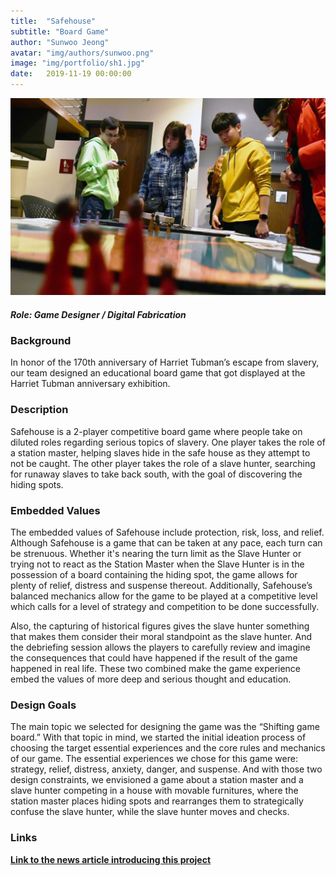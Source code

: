 ```yaml
---
title:  "Safehouse"
subtitle: "Board Game"
author: "Sunwoo Jeong"
avatar: "img/authors/sunwoo.png"
image: "img/portfolio/sh1.jpg"
date:   2019-11-19 00:00:00
---
```


<center> 

<img src="/img/portfolio/sh1.jpg"/>

</center>

##### Role: Game Designer / Digital Fabrication

### Background
In honor of the 170th anniversary of Harriet Tubman’s escape from slavery, our team designed an educational board game that got displayed at the Harriet Tubman anniversary exhibition.

### Description
Safehouse is a 2-player competitive board game where people take on diluted roles regarding serious topics of slavery. One player takes the role of a station master, helping slaves hide in the safe house as they attempt to not be caught. The other player takes the role of a slave hunter, searching for runaway slaves to take back south, with the goal of discovering the hiding spots.

### Embedded Values
The embedded values of Safehouse include protection, risk, loss, and relief. Although Safehouse is a game that can be taken at any pace, each turn can be strenuous. Whether it's nearing the turn limit as the Slave Hunter or trying not to react as the Station Master when the Slave Hunter is in the possession of a board containing the hiding spot, the game allows for plenty of relief, distress and suspense thereout. Additionally, Safehouse’s balanced mechanics allow for the game to be played at a competitive level which calls for a level of strategy and competition to be done successfully.

Also, the capturing of historical figures gives the slave hunter something that makes them consider their moral standpoint as the slave hunter. And the debriefing session allows the players to carefully review and imagine the consequences that could have happened if the result of the game happened in real life. These two combined make the game experience embed the values of more deep and serious thought and education.

### Design Goals
The main topic we selected for designing the game was the “Shifting game board.” With that topic in mind, we started the initial ideation process of choosing the target essential experiences and the core rules and mechanics of our game. The essential experiences we chose for this game were: strategy, relief, distress, anxiety, danger, and suspense. And with those two design constraints, we envisioned a game about a station master and a slave hunter competing in a house with movable furnitures, where the station master places hiding spots and rearranges them to strategically confuse the slave hunter, while the slave hunter moves and checks.

### Links
**[Link to the news article introducing this project](https://news.rpi.edu/approach/2019/11/19-0)**
